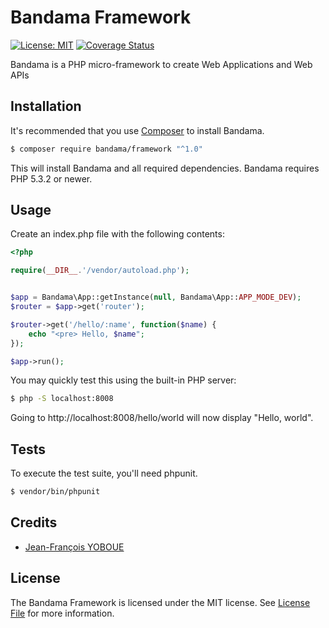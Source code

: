 # Bandama Framework

[![License: MIT](https://img.shields.io/badge/License-MIT-yellow.svg)](https://github.com/jfyoboue/bandama-framwork/blob/develop/LICENSE.md)
[![Coverage Status](https://coveralls.io/repos/github/jfyoboue/bandama-framework/badge.svg)](https://coveralls.io/github/jfyoboue/bandama-framework)

Bandama is a PHP micro-framework to create Web Applications and Web APIs

## Installation

It's recommended that you use [Composer](https://getcomposer.org/) to install Bandama.

```bash
$ composer require bandama/framework "^1.0"
```

This will install Bandama and all required dependencies. Bandama requires PHP 5.3.2 or newer.

## Usage

Create an index.php file with the following contents:

```php
<?php

require(__DIR__.'/vendor/autoload.php');


$app = Bandama\App::getInstance(null, Bandama\App::APP_MODE_DEV);
$router = $app->get('router');

$router->get('/hello/:name', function($name) {
    echo "<pre> Hello, $name";
});

$app->run();
```

You may quickly test this using the built-in PHP server:
```bash
$ php -S localhost:8008
```

Going to http://localhost:8008/hello/world will now display "Hello, world".


## Tests

To execute the test suite, you'll need phpunit.

```bash
$ vendor/bin/phpunit
```

## Credits

- [Jean-François YOBOUE](https://github.com/jfyoboue)

## License

The Bandama Framework is licensed under the MIT license. See [License File](LICENSE.md) for more information.